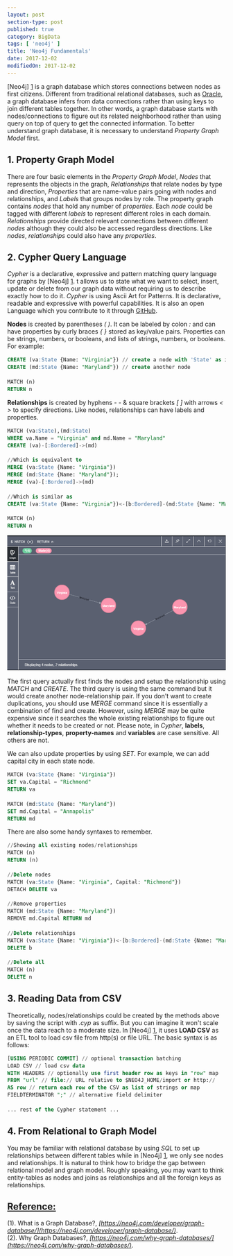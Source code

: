 ```yaml
---
layout: post
section-type: post
published: true
category: BigData 
tags: [ 'neo4j' ]
title: 'Neo4j Fundamentals'
date: 2017-12-02
modifiedOn: 2017-12-02
---  
```


[Neo4j] [1] is a graph database which stores connections between nodes as first citizens. Different from traditional relational databases, such as [Oracle](https://www.oracle.com/database/index.html), a graph database infers from data connections rather than using keys to join different tables together. In other words, a graph database starts with nodes/connections to figure out its related neighborhood rather than using query on top of query to get the connected information. To better understand graph database, it is necessary to understand _Property Graph Model_ first.   

__1. Property Graph Model__
---------------------------
There are four basic elements in the _Property Graph Model_, _Nodes_ that represents the objects in the graph, _Relationships_ that relate nodes by type and direction, _Properties_ that are name-value pairs going with nodes and relationships, and _Labels_ that groups nodes by role. The property graph contains _nodes_ that hold any number of _properties_. Each _node_ could be tagged with different _labels_ to represent different roles in each domain. _Relationships_ provide directed relevant connections between different _nodes_ although they could also be accessed regardless directions. Like _nodes_, _relationships_ could also have any _properties_.     

__2. Cypher Query Language__
----------------------------  
_Cypher_ is a declarative, expressive and pattern matching query language for graphs by [Neo4j] [1]. t allows us to state what we want to select, insert, update or delete from our graph data without requiring us to describe exactly how to do it. _Cypher_ is using Ascii Art for Patterns. It is declarative, readable and expressive with powerful capabilities. It is also an open Language which you contribute to it through [GitHub](https://github.com/neo4j/neo4j).  

__Nodes__ is created by parentheses _( )_. It can be labeled by colon _:_ and can have properties by curly braces _{ }_ stored as key/value pairs. Properties can be strings, numbers, or booleans, and lists of strings, numbers, or booleans. For example:    

```sql  
CREATE (va:State {Name: "Virginia"}) // create a node with 'State' as its label and property in {}
CREATE (md:State {Name: "Maryland"}) // create another node

MATCH (n)
RETURN n
```  

__Relationships__ is created by hyphens _- -_ & square brackets _[ ]_ with arrows _< >_ to specify directions. Like nodes, relationships can have labels and properties.  

```sql  
MATCH (va:State),(md:State)
WHERE va.Name = "Virginia" and md.Name = "Maryland"
CREATE (va)-[:Bordered]->(md)

//Which is equivalent to
MERGE (va:State {Name: "Virginia"})
MERGE (md:State {Name: "Maryland"});
MERGE (va)-[:Bordered]->(md)

//Which is similar as
CREATE (va:State {Name: "Virginia"})<-[b:Bordered]-(md:State {Name: "Maryland"})

MATCH (n) 
RETURN n
```  
![alt text](/img/blog/Cypher1.png) 

The first query actually first finds the nodes and setup the relationship using _MATCH_ and _CREATE_. The third query is using the same command but it would create another node-relationship pair. If you don't want to create duplications, you should use _MERGE_ command since it is essentially a combination of find and create. However, using _MERGE_ may be quite expensive since it searches the whole existing relationships to figure out whether it needs to be created or not. Please note, in _Cypher_, __labels__, __relationship-types__, __property-names__ and __variables__ are case sensitive. All others are not.  

We can also update properties by using _SET_. For example, we can add capital city in each state node.  

```sql  
MATCH (va:State {Name: "Virginia"})
SET va.Capital = "Richmond"
RETURN va

MATCH (md:State {Name: "Maryland"})
SET md.Capital = "Annapolis"
RETURN md
```  
There are also some handy syntaxes to remember.  

```sql
//Showing all existing nodes/relationships
MATCH (n)
RETURN (n)

//Delete nodes
MATCH (va:State {Name: "Virginia", Capital: "Richmond"})
DETACH DELETE va

//Remove properties
MATCH (md:State {Name: "Maryland"})
REMOVE md.Capital RETURN md

//Delete relationships
MATCH (va:State {Name: "Virginia"})<-[b:Bordered]-(md:State {Name: "Maryland"})
DELETE b  

//Delete all
MATCH (n)
DELETE n
```  

__3. Reading Data from CSV__  
----------------------------  
Theoretically, nodes/relationships could be created by the methods above by saving the script with _.cyp_ as suffix. But you can imagine it won't scale once the data reach to a moderate size. In [Neo4j] [1], it uses __LOAD CSV__ as an ETL tool to load csv file from http(s) or file URL. The basic syntax is as follows:  

```sql  
[USING PERIODIC COMMIT] // optional transaction batching
LOAD CSV // load csv data
WITH HEADERS // optionally use first header row as keys in "row" map
FROM "url" // file:// URL relative to $NEO4J_HOME/import or http://
AS row // return each row of the CSV as list of strings or map
FIELDTERMINATOR ";" // alternative field delimiter 

... rest of the Cypher statement ...
```  

__4. From Relational to Graph Model__  
-------------------------------------  
You may be familiar with relational database by using _SQL_ to set up relationships between different tables while in [Neo4j] [1], we only see nodes and relationships. It is natural to think how to bridge the gap between relational model and graph model. Roughly speaking, you may want to think entity-tables as nodes and joins as relationships and all the foreign keys as relationships.  

<u>Reference:</u>    
----------------- 
(1). What is a Graph Database?, _[https://neo4j.com/developer/graph-database/](https://neo4j.com/developer/graph-database/)_.  
(2). Why Graph Databases?, _[https://neo4j.com/why-graph-databases/](https://neo4j.com/why-graph-databases/)_.  

[1]: https://neo4j.com/  "neo4j"